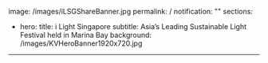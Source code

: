 image: /images/iLSGShareBanner.jpg
permalink: /
notification: ""
sections:
  - hero:
      title: i Light Singapore
      subtitle: Asia’s Leading Sustainable Light Festival held in Marina Bay
      background: /images/KVHeroBanner1920x720.jpg
---
